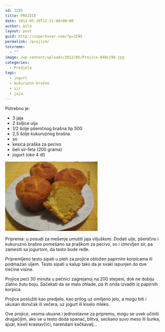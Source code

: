 ```yaml
---
id: 3295
title: PROJICE
date: 2012-05-30T12:21:08+00:00
author: mila
layout: post
guid: http://superkuvar.com/?p=3295
permalink: /projice/
totvreme:
  - ""
image: /wp-content/uploads/2012/05/Projice-940x198.jpg
categories:
  - Predjela
tags:
  - jogurt
  - kukuruzno brašno
  - sir
  - jaja
---
```

Potrebno je:

  * 3 jaja
  * 2 šoljice ulja
  * 1/2 šolje pšeničnog brašna tip 500
  * 2,5 šolje kukuruznog brašna
  * so
  * kesica praška za pecivo
  * beli sir-feta (200 grama)
  * jogurt (oko 4 dl)

<img class="alignnone size-medium wp-image-3296" title="Projice" src="/wp-content/uploads/2012/05/Projice-300x225.jpg" alt="" width="300" height="225" /> 

Priprema: u posudi za mešenje umutiti jaja viljuškom. Dodati ulje, pšenično i kukuruzno brašno pomešano sa praškom za pecivo, so i izmrvljen sir, pa zamesiti sa jogurtom, da testo bude ređe.

Pripremljeno testo sipati u pleh za projice obložen papirnim korpicama ili podmazan uljem. Testo sipati u kalup tako da je svaki ispunjen do dve trećine visine.

Projice peći 30 minuta u pećnici zagrejanoj na 200 stepeni, dok ne dobiju zlatno žutu boju. Sačekati da se malo ohlade, pa ih onda izvaditi iz papirnih korpica.

Projice poslužiti kao predjelo, kao prilog uz omiljeno jelo, a mogu biti i ukusan doručak ili večera, uz jogurt ili kiselo mleko.

Ove projice, veoma ukusne i jednostavne za pripremu, mogu se uvek učiniti drugačijim, ako se u testo doda spanać, blitva, seckano suvo meso ili šunka, ajvar, kiseli krastavčići, narendani kačkavalj&#8230;